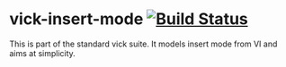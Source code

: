 # vick-insert-mode [![Build Status](https://travis-ci.org/czipperz/vick-plugin-base.svg?branch=master)](https://travis-ci.org/czipperz/vick-plugin-base)

This is part of the standard vick suite.  It models insert mode from VI and aims at simplicity.
